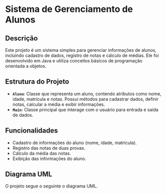 # Sistema de Gerenciamento de Alunos

## Descrição
Este projeto é um sistema simples para gerenciar informações de alunos, incluindo cadastro de dados, registro de notas e cálculo de médias. Ele foi desenvolvido em Java e utiliza conceitos básicos de programação orientada a objetos.

## Estrutura do Projeto
- **`Aluno`**: Classe que representa um aluno, contendo atributos como nome, idade, matrícula e notas. Possui métodos para cadastrar dados, definir notas, calcular a média e exibir informações.
- **`Main`**: Classe principal que interage com o usuário para entrada e saída de dados.

## Funcionalidades
- Cadastro de informações do aluno (nome, idade, matrícula).
- Registro das notas de duas provas.
- Cálculo da média das notas.
- Exibição das informações do aluno.

## Diagrama UML
O projeto segue o seguinte o diagrama UML.

